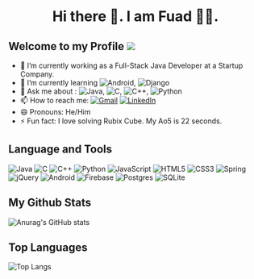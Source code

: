 <h1 align="center"> Hi there 👋. I am Fuad 🧑‍💻.</h1> 

## Welcome to my Profile  ![](https://komarev.com/ghpvc/?username=khalidsaifullahfuad&color=blue)

- 🔭 I’m currently working as a Full-Stack Java Developer at a Startup Company.
- 🌱 I’m currently learning <img alt="Android" src="https://img.shields.io/badge/Android-3DDC84?style=flat&logo=android&logoColor=white" />, <img alt="Django" src="https://img.shields.io/badge/django-%23092E20.svg?style=flat&logo=django&logoColor=white"/> 
- 💬 Ask me about :  <img alt="Java" src="https://img.shields.io/badge/java-%23ED8B00.svg?style=flat&logo=java&logoColor=white"/>, <img alt="C" src="https://img.shields.io/badge/c-%2300599C.svg?style=flat&logo=c&logoColor=white"/>, <img alt="C++" src="https://img.shields.io/badge/c++-%2300599C.svg?style=flat&logo=c%2B%2B&logoColor=white"/>, <img alt="Python" src="https://img.shields.io/badge/python-%2314354C.svg?style=flat&logo=python&logoColor=white"/>
- 📫 How to reach me: <a href="mailto:khalidsaifullahfuad@gmail.com"><img alt="Gmail" src="https://img.shields.io/badge/Gmail-D14836?style=flat&logo=gmail&logoColor=white" /></a> <a href="https://www.linkedin.com/in/khalidsaifullahfuad/"><img alt="LinkedIn" src="https://img.shields.io/badge/linkedin-%230077B5.svg?style=flat&logo=linkedin&logoColor=white"/></a>
- 😄 Pronouns: He/Him
- ⚡ Fun fact: I love solving Rubix Cube. My Ao5 is 22 seconds.

## Language and Tools
<img alt="Java" src="https://img.shields.io/badge/java-%23ED8B00.svg?style=flat&logo=java&logoColor=white"/> <img alt="C" src="https://img.shields.io/badge/c-%2300599C.svg?style=flat&logo=c&logoColor=white"/> <img alt="C++" src="https://img.shields.io/badge/c++-%2300599C.svg?style=flat&logo=c%2B%2B&logoColor=white"/> <img alt="Python" src="https://img.shields.io/badge/python-%2314354C.svg?style=flat&logo=python&logoColor=white"/> <img alt="JavaScript" src="https://img.shields.io/badge/javascript-%23323330.svg?style=flat&logo=javascript&logoColor=%23F7DF1E"/> <img alt="HTML5" src="https://img.shields.io/badge/html5-%23E34F26.svg?style=flat&logo=html5&logoColor=white"/> <img alt="CSS3" src="https://img.shields.io/badge/css3-%231572B6.svg?style=flat&logo=css3&logoColor=white"/> <img alt="Spring" src="https://img.shields.io/badge/spring-%236DB33F.svg?style=flat&logo=spring&logoColor=white"/> <img alt="jQuery" src="https://img.shields.io/badge/jquery-%230769AD.svg?style=flat&logo=jquery&logoColor=white"/> <img alt="Android" src="https://img.shields.io/badge/Android-3DDC84?style=flat&logo=android&logoColor=white" /> <img alt="Firebase" src="https://img.shields.io/badge/firebase-%23039BE5.svg?style=flat&logo=firebase"/> <img alt="Postgres" src ="https://img.shields.io/badge/postgres-%23316192.svg?style=flat&logo=postgresql&logoColor=white"/> <img alt="SQLite" src ="https://img.shields.io/badge/sqlite-%2307405e.svg?style=flat&logo=sqlite&logoColor=white"/>

## My Github Stats
![Anurag's GitHub stats](https://github-readme-stats.vercel.app/api?username=khalidsaifullahfuad&hide=prs&show_icons=true)

## Top Languages
![Top Langs](https://github-readme-stats.vercel.app/api/top-langs/?username=khalidsaifullahfuad&layout=compact&langs_count=10)

<!--
**KhalidSaifullahFuad/KhalidSaifullahFuad** is a ✨ _special_ ✨ repository because its `README.md` (this file) appears on your GitHub profile.

Here are some ideas to get you started:

- 🔭 I’m currently working on ...
- 🌱 I’m currently learning ...
- 👯 I’m looking to collaborate on ...
- 🤔 I’m looking for help with ...
- 💬 Ask me about ...
- 📫 How to reach me: ...
- 😄 Pronouns: ...
- ⚡ Fun fact: ...
-->
